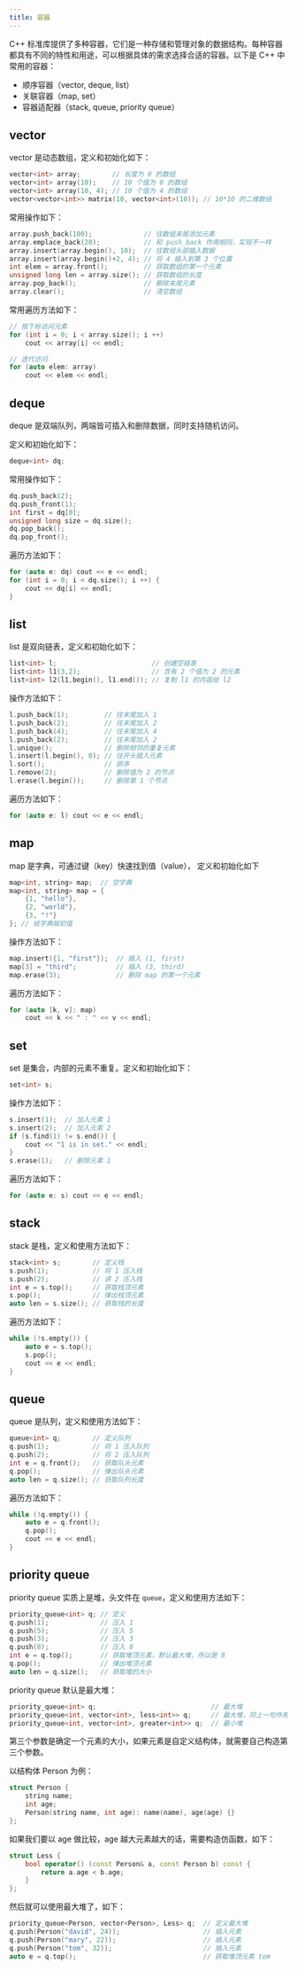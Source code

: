 ```yaml
---
title: 容器
---
```


C++ 标准库提供了多种容器，它们是一种存储和管理对象的数据结构。每种容器都具有不同的特性和用途，可以根据具体的需求选择合适的容器。以下是 C++ 中常用的容器：

- 顺序容器（vector, deque, list）
- 关联容器（map, set）
- 容器适配器（stack, queue, priority queue）

## vector

vector 是动态数组，定义和初始化如下：

```cpp
vector<int> array;        // 长度为 0 的数组
vector<int> array(10);    // 10 个值为 0 的数组
vector<int> array(10, 4); // 10 个值为 4 的数组
vector<vector<int>> matrix(10, vector<int>(10)); // 10*10 的二维数组
```

常用操作如下：

```cpp
array.push_back(100);             // 往数组末尾添加元素
array.emplace_back(20);           // 和 push_back 作用相同，实现不一样
array.insert(array.begin(), 10);  // 往数组头部插入数据
array.insert(array.begin()+2, 4); // 将 4 插入到第 3 个位置 
int elem = array.front();         // 获取数组的第一个元素
unsigned long len = array.size(); // 获取数组的长度
array.pop_back();                 // 删除末尾元素
array.clear();                    // 清空数组
```

常用遍历方法如下：

```cpp
// 按下标访问元素
for (int i = 0; i < array.size(); i ++)
    cout << array[i] << endl;

// 迭代访问
for (auto elem: array)
    cout << elem << endl;
```

## deque

deque 是双端队列，两端皆可插入和删除数据，同时支持随机访问。

定义和初始化如下：

```cpp
deque<int> dq;
```

常用操作如下：

```cpp
dq.push_back(2);
dq.push_front(1);
int first = dq[0];
unsigned long size = dq.size();
dq.pop_back();
dq.pop_front();
```

遍历方法如下：

```cpp
for (auto e: dq) cout << e << endl;
for (int i = 0; i < dq.size(); i ++) {
    cout << dq[i] << endl;
}
```

## list

list 是双向链表，定义和初始化如下：

```cpp
list<int> l;                        // 创建空链表
list<int> l1(3,2);                  // 含有 2 个值为 2 的元素
list<int> l2(l1,begin(), l1.end()); // 复制 l1 的内容给 l2
```

操作方法如下：

```cpp
l.push_back(1);         // 往末尾加入 1
l.push_back(2);         // 往末尾加入 2
l.push_back(4);         // 往末尾加入 4
l.push_back(2);         // 往末尾加入 2
l.unique();             // 删除相邻的重复元素
l.insert(l.begin(), 0); // 往开头插入元素
l.sort();               // 排序
l.remove(2);            // 删除值为 2 的节点
l.erase(l.begin());     // 删除第 1 个节点
```

遍历方法如下：

```cpp
for (auto e: l) cout << e << endl;
```

## map

map 是字典，可通过键（key）快速找到值（value）， 定义和初始化如下

```cpp
map<int, string> map;  // 空字典
map<int, string> map = {
    {1, "hello"},
    {2, "world"},
    {3, "!"}
}; // 给字典赋初值
```

操作方法如下：

```cpp
map.insert({1, "first"});  // 插入 (1, first)
map[3] = "third";          // 插入 (3, third)
map.erase(3);              // 删除 map 的第一个元素
```

遍历方法如下：

```cpp
for (auto [k, v]: map)
    cout << k << " : " << v << endl;
```

## set

set 是集合，内部的元素不重复。定义和初始化如下：

```cpp
set<int> s;
```

操作方法如下：

```cpp
s.insert(1);  // 加入元素 1
s.insert(2);  // 加入元素 2
if (s.find(1) != s.end()) {
    cout << "1 is in set." << endl;
}
s.erase(1);   // 删除元素 1
```

遍历方法如下：

```cpp
for (auto e: s) cout << e << endl;
```

## stack

stack 是栈，定义和使用方法如下：

```cpp
stack<int> s;        // 定义栈
s.push(1);           // 将 1 压入栈
s.push(2);           // 讲 2 压入栈
int e = s.top();     // 获取栈顶元素
s.pop();             // 弹出栈顶元素
auto len = s.size(); // 获取栈的长度
```

遍历方法如下：

```cpp
while (!s.empty()) {
    auto e = s.top();
    s.pop();
    cout << e << endl;
}
```

## queue

queue 是队列，定义和使用方法如下：

```cpp
queue<int> q;        // 定义队列
q.push(1);           // 将 1 压入队列
q.push(2);           // 将 2 压入队列
int e = q.front();   // 获取队头元素
q.pop();             // 弹出队头元素
auto len = q.size(); // 获取队列长度
```

遍历方法如下：

```cpp
while (!q.empty()) {
    auto e = q.front();
    q.pop();
    cout << e << endl;
}
```

## priority queue

priority queue 实质上是堆，头文件在 `queue`，定义和使用方法如下：

```cpp
priority_queue<int> q; // 定义
q.push(1);             // 压入 1
q.push(5);             // 压入 5
q.push(3);             // 压入 3
q.push(8);             // 压入 8
int e = q.top();       // 获取堆顶元素，默认最大堆，所以是 8
q.pop();               // 弹出堆顶元素
auto len = q.size();   // 获取堆的大小
```

priority queue 默认是最大堆：

```cpp
priority_queue<int> q;                             // 最大堆
priority_queue<int, vector<int>, less<int>> q;     // 最大堆，同上一句作用一样
priority_queue<int, vector<int>, greater<int>> q;  // 最小堆
```

第三个参数是确定一个元素的大小，如果元素是自定义结构体，就需要自己构造第三个参数。

以结构体 Person 为例：

```cpp
struct Person {
    string name;
    int age;
    Person(string name, int age): name(name), age(age) {}
};
```

如果我们要以 age 做比较，age 越大元素越大的话，需要构造仿函数，如下：

```cpp
struct Less {
    bool operator() (const Person& a, const Person b) const {
        return a.age < b.age;
    }
};
```

然后就可以使用最大堆了，如下：

```cpp
priority_queue<Person, vector<Person>, Less> q;  // 定义最大堆
q.push(Person("david", 24));                     // 插入元素
q.push(Person("mary", 22));                      // 插入元素
q.push(Person("tom", 32));                       // 插入元素
auto e = q.top();                                // 获取堆顶元素 tom
```